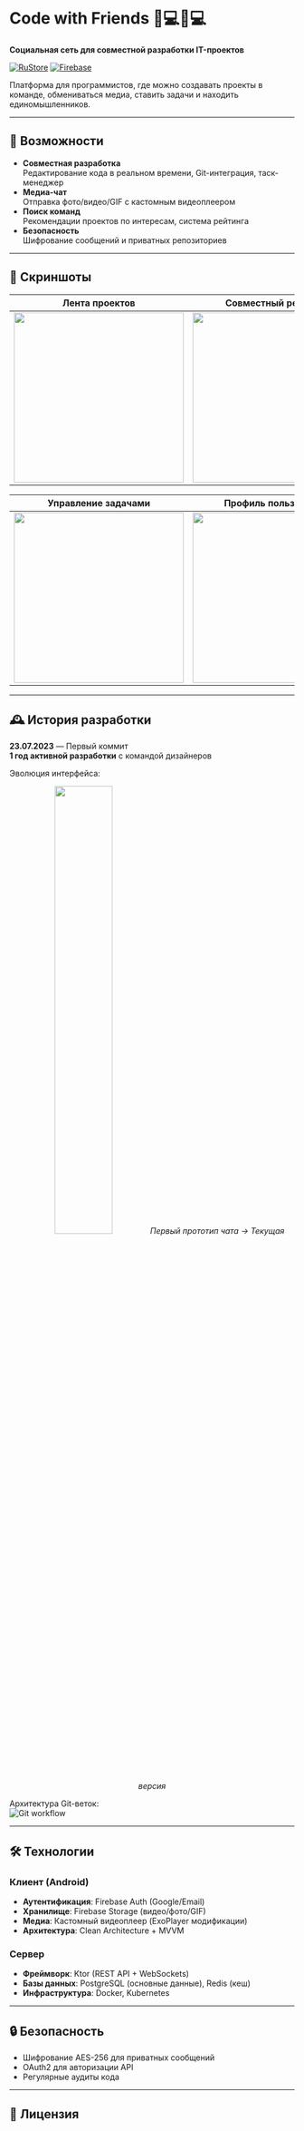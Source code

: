 # Code with Friends 👨💻👩💻  
**Социальная сеть для совместной разработки IT-проектов**  

[![RuStore](https://img.shields.io/badge/Download-RuStore-%230078D7?logo=android)](https://www.rustore.ru/catalog/app/com.ilya.codewithfriends)
[![Firebase](https://img.shields.io/badge/Firebase-Platform-%23FFCA28?logo=firebase)](https://firebase.google.com/)

Платформа для программистов, где можно создавать проекты в команде, обмениваться медиа, ставить задачи и находить единомышленников.

---

## 🚀 Возможности
- **Совместная разработка**  
  Редактирование кода в реальном времени, Git-интеграция, таск-менеджер
- **Медиа-чат**  
  Отправка фото/видео/GIF с кастомным видеоплеером
- **Поиск команд**  
  Рекомендации проектов по интересам, система рейтинга
- **Безопасность**  
  Шифрование сообщений и приватных репозиториев

---

## 📸 Скриншоты

| Лента проектов | Совместный редактор | Медиа-чат |
|----------------|----------------------|-----------|
| <img src="https://github.com/user-attachments/assets/64c696c7-0750-4c4f-b5f6-40d5af6c9e2f" width="300"> | <img src="https://github.com/user-attachments/assets/19174eee-e935-4234-b50c-507a6796186a" width="300"> | <img src="https://github.com/user-attachments/assets/03643b98-b3f4-4975-945c-064c8070f2db" width="300"> |

| Управление задачами | Профиль пользователя | Git-история |
|---------------------|----------------------|-------------|
| <img src="https://github.com/user-attachments/assets/5f158115-d12d-4a19-b145-b891d56e42fa" width="300"> | <img src="https://github.com/user-attachments/assets/0c1e8e09-4039-482c-8a80-806914c9c20b" width="300"> | <img src="https://github.com/user-attachments/assets/d5485a57-4336-4498-becd-6b8d63f87298" width="300"> |

---

## 🕰 История разработки  
**23.07.2023** — Первый коммит  
**1 год активной разработки** с командой дизайнеров  

Эволюция интерфейса:  
<div align="center">
  <img src="https://github.com/user-attachments/assets/eb2e3554-1628-4aa2-b7cd-821a559b6b35" width="45%">
  <em>Первый прототип чата → Текущая версия</em>
</div>

Архитектура Git-веток:  
![Git workflow](https://github.com/user-attachments/assets/529a976f-2a36-4f3f-8ce9-8b5b3179f545)

---

## 🛠 Технологии

### Клиент (Android)
- **Аутентификация**: Firebase Auth (Google/Email)
- **Хранилище**: Firebase Storage (видео/фото/GIF)
- **Медиа**: Кастомный видеоплеер (ExoPlayer модификации)
- **Архитектура**: Clean Architecture + MVVM

### Сервер
- **Фреймворк**: Ktor (REST API + WebSockets)
- **Базы данных**: PostgreSQL (основные данные), Redis (кеш)
- **Инфраструктура**: Docker, Kubernetes

---

## 🔒 Безопасность
- Шифрование AES-256 для приватных сообщений
- OAuth2 для авторизации API
- Регулярные аудиты кода

---

## 📄 Лицензия
